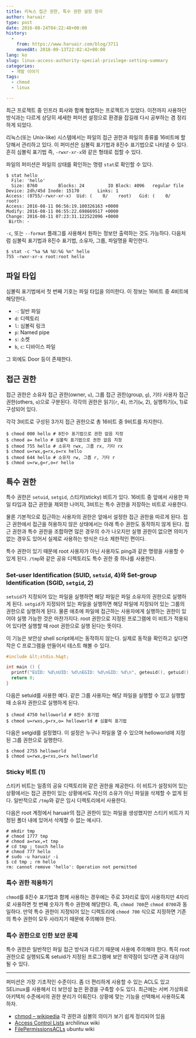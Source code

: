 ```yaml
---
title: 리눅스 접근 권한, 특수 권한 설정 정리
author: haruair
type: post
date: 2016-08-24T04:22:48+00:00
history:
  - 
    from: https://www.haruair.com/blog/3711
    movedAt: 2018-09-13T22:02:42+00:00
lang: ko
slug: linux-access-authority-special-privilege-setting-summary
categories:
  - 개발 이야기
tags:
  - chmod
  - linux

---
```

최근 프로젝트 중 인프라 회사와 함께 협업하는 프로젝트가 있었다. 이전까지 사용하던 방식과는 다르게 상당히 세세한 퍼미션 설정으로 환경을 잡길래 다시 공부하는 겸 정리하게 되었다.

리눅스(또는 Unix-like) 시스템에서는 파일의 접근 권한과 파일의 종류를 16비트에 할당해서 관리하고 있다. 이 퍼미션은 심볼릭 표기법과 8진수 표기법으로 나타낼 수 있다. 흔히 심볼릭 표기법 즉, `-rwxr-xr-x`와 같은 형태로 접할 수 있다.

파일의 퍼미션은 파일의 상태를 확인하는 명령 `stat`로 확인할 수 있다.

    $ stat hello
      File: 'hello'
      Size: 8760        Blocks: 24         IO Block: 4096   regular file
    Device: 2dh/45d Inode: 15170       Links: 1
    Access: (0755/-rwxr-xr-x)  Uid: (    0/    root)   Gid: (    0/    root)
    Access: 2016-08-11 06:56:19.100326163 +0000
    Modify: 2016-08-11 06:55:22.698669517 +0000
    Change: 2016-08-11 07:23:31.122522096 +0000
     Birth: -
    

`-c`, 또는 `--format` 플래그를 사용해서 원하는 정보만 출력하는 것도 가능하다. 다음처럼 심볼릭 표기법과 8진수 표기법, 소유자, 그룹, 파일명을 확인한다.

    $ stat -c "%a %A %U:%G %n" hello
    755 -rwxr-xr-x root:root hello
    

## 파일 타입

심볼릭 표기법에서 첫 번째 기호는 파일 타입을 의미한다. 이 정보는 16비트 중 4비트에 해당한다.

  * `-`: 일반 파일
  * `d`: 디렉토리
  * `l`: 심볼릭 링크
  * `p`: Named pipe
  * `s`: 소켓
  * `b`, `c`: 디바이스 파일

그 외에도 Door 등이 존재한다.

## 접근 권한

접근 권한은 소유자 접근 권한(owner, `u`), 그룹 접근 권한(group, `g`), 기타 사용자 접근 권한(others, `o`)으로 구분된다. 각각의 권한은 읽기(`r`, 4), 쓰기(`w`, 2), 실행하기(`x`, 1)로 구성되어 있다.

각각 3비트로 구성된 3가지 접근 권한으로 총 16비트 중 9비트를 차지한다.

    $ chmod 000 hello # 8진수 표기법으로 권한 없음 지정
    $ chmod a= hello # 심볼릭 표기법으로 권한 없음 지정
    $ chmod 755 hello # 소유자 rwx, 그룹 rx, 기타 rx
    $ chmod u=rwx,g=rx,o=rx hello
    $ chmod 644 hello # 소유자 rw, 그룹 r, 기타 r
    $ chmod u=rw,g=r,o=r hello
    

## 특수 권한

특수 권한은 `setuid`, `setgid`, 스티키(sticky) 비트가 있다. 16비트 중 앞에서 사용한 파일 타입과 접근 권한을 제외한 나머지, 3비트는 특수 권한을 저장하는 비트로 사용한다.

물론 기본적으로 접근하는 사용자의 권한은 앞에서 설정한 접근 권한을 따르게 된다. 접근 권한에서 접근을 허용하지 않은 상태에서는 아래 특수 권한도 동작하지 않게 된다. 접근 권한과 특수 권한을 조합하면 많은 경우의 수가 나오지만 실행 권한이 없으면 의미가 없는 경우도 있어서 실제로 사용하는 방식은 다소 제한적인 편이다.

특수 권한이 있기 때문에 root 사용자가 아닌 사용자도 ping과 같은 명령을 사용할 수 있게 된다. `/tmp`와 같은 공유 디렉토리도 특수 권한 중 하나를 사용한다.

### Set-user Identification (SUID, `setuid`, 4)와 Set-group Identification (SGID, `setgid`, 2)

`setuid`가 지정되어 있는 파일을 실행하면 해당 파일은 파일 소유자의 권한으로 실행하게 된다. `setgid`가 지정되어 있는 파일을 실행하면 해당 파일에 지정되어 있는 그룹의 권한으로 실행하게 된다. 물론 애초에 파일에 접근하는 사용자에게 실행하는 권한이 있어야 실행 가능한 것은 마찬가지다. root 권한으로 지정된 프로그램에 이 비트가 적용되어 있다면 실행할 때 root 권한으로 실행 된다는 뜻이다.

이 기능은 보안상 shell script에서는 동작하지 않는다. 실제로 동작을 확인하고 싶다면 작은 C 프로그램을 만들어서 테스트 해볼 수 있다.

```c
#include &lt;stdio.h&gt;

int main () {
  printf("EUID: %d\nUID: %d\nEGID: %d\nGID: %d\n", geteuid(), getuid(), getegid(), getgid());
  return 0;
}
```

다음은 setuid를 사용한 예다. 같은 그룹 사용자는 해당 파일을 실행할 수 있고 실행할 때 소유자 권한으로 실행하게 된다.

    $ chmod 4750 helloworld # 8진수 표기법
    $ chmod u=rwxs,g=rx,o= helloworld # 심볼릭 표기법
    

다음은 setgid를 설정했다. 이 설정은 누구나 파일을 열 수 있으며 helloworld에 지정된 그룹 권한으로 실행한다.

    $ chmod 2755 helloworld
    $ chmod u=rwx,g=rxs,o=rx helloworld
    

### Sticky 비트 (1)

스티키 비트는 일종의 공유 디렉토리와 같은 권한을 제공한다. 이 비트가 설정되어 있는 상황에서는 접근 권한이 있는 상황에서도 자신의 소유가 아닌 파일을 삭제할 수 없게 된다. 일반적으로 `/tmp`와 같은 임시 디렉토리에서 사용한다.

다음은 root 계정에서 haruair의 접근 권한이 있는 파일을 생성했지만 스티키 비트가 지정된 폴더 내에 있어서 삭제할 수 없는 예시다.

    # mkdir tmp
    # chmod 1777 tmp
    # chmod a=rwx,=t tmp
    # cd tmp ; touch hello
    # chmod 777 hello
    # sudo -u haruair -i
    $ cd tmp ; rm hello
    rm: cannot remove 'hello': Operation not permitted
    

### 특수 권한 적용하기

`chmod`를 8진수 표기법과 함께 사용하는 경우에는 주로 3자리로 많이 사용하지만 4자리로 사용하면 첫 번째 숫자가 특수 권한에 해당한다. 즉, `chmod 700`은 `chmod 0700`과 동일하다. 만약 특수 권한이 지정되어 있는 디렉토리에 `chmod 700` 식으로 지정하면 기존의 특수 권한이 모두 사라지기 때문에 주의해야 한다.

### 특수 권한으로 인한 보안 문제

특수 권한은 일반적인 파일 접근 방식과 다르기 때문에 사용에 주의해야 한다. 특히 root 권한으로 실행되도록 setuid가 지정된 프로그램에 보안 취약점이 있다면 공격 대상이 될 수 있다.

* * *

퍼미션은 가장 기초적인 수준이다. 좀 더 편리하게 사용할 수 있는 ACL도 있고 SELinux를 사용해서 더 보안성 높은 환경을 구축할 수도 있다. 최근에는 서버 가상화로 아키텍처 수준에서의 권한 분리가 이뤄진다. 상황에 맞는 기능을 선택해서 사용하도록 하자.

  * [chmod &#8211; wikipedia][1] 각 권한과 심볼의 의미가 보기 쉽게 정리되어 있음
  * [Access Control Lists][2] archilinux wiki
  * [FilePermissionsACLs][3] ubuntu wiki

 [1]: https://en.wikipedia.org/wiki/Chmod
 [2]: https://wiki.archlinux.org/index.php/Access_Control_Lists
 [3]: https://help.ubuntu.com/community/FilePermissionsACLs